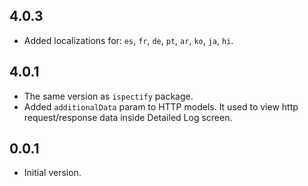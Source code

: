 ## 4.0.3
- Added localizations for: `es`, `fr`, `de`, `pt`, `ar`, `ko`, `ja`, `hi`.

## 4.0.1
- The same version as `ispectify` package.
- Added `additionalData` param to HTTP models. It used to view http request/response data inside Detailed Log screen.

## 0.0.1
- Initial version.
